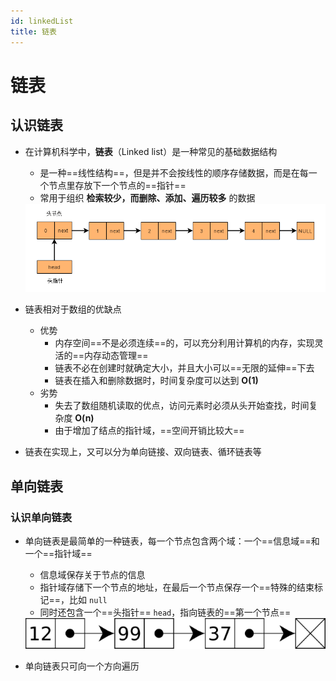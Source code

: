 ```yaml
---
id: linkedList
title: 链表
---
```

# 链表

## 认识链表

- 在计算机科学中，**链表**（Linked list）是一种常见的基础数据结构

  - 是一种==线性结构==，但是并不会按线性的顺序存储数据，而是在每一个节点里存放下一个节点的==指针==
  - 常用于组织 **检索较少，而删除、添加、遍历较多** 的数据

  <img src="./images/linkedList.png" alt="数据结构与算法——单链表_指针"  />

- 链表相对于数组的优缺点

  - 优势
    - 内存空间==不是必须连续==的，可以充分利用计算机的内存，实现灵活的==内存动态管理==
    - 链表不必在创建时就确定大小，并且大小可以==无限的延伸==下去
    - 链表在插入和删除数据时，时间复杂度可以达到 **O(1)**
  - 劣势
    - 失去了数组随机读取的优点，访问元素时必须从头开始查找，时间复杂度 **O(n)**
    - 由于增加了结点的指针域，==空间开销比较大==

- 链表在实现上，又可以分为单向链接、双向链表、循环链表等



## 单向链表

### 认识单向链表

- 单向链表是最简单的一种链表，每一个节点包含两个域：一个==信息域==和一个==指针域==

  - 信息域保存关于节点的信息
  - 指针域存储下一个节点的地址，在最后一个节点保存一个==特殊的结束标记==，比如 `null`
  - 同时还包含一个==头指针== `head`，指向链表的==第一个节点==

  <img src="./images/Single-linked-list.png" alt="单向链表"  />

- 单向链表只可向一个方向遍历
